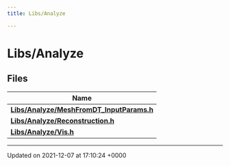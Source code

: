 ```yaml
---
title: Libs/Analyze

---
```


# Libs/Analyze



## Files

| Name           |
| -------------- |
| **[Libs/Analyze/MeshFromDT_InputParams.h](../Files/MeshFromDT__InputParams_8h.md#file-meshfromdt-inputparams.h)**  |
| **[Libs/Analyze/Reconstruction.h](../Files/Reconstruction_8h.md#file-reconstruction.h)**  |
| **[Libs/Analyze/Vis.h](../Files/Vis_8h.md#file-vis.h)**  |






-------------------------------

Updated on 2021-12-07 at 17:10:24 +0000
